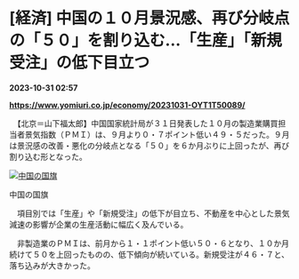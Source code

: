 # [経済] 中国の１０月景況感、再び分岐点の「５０」を割り込む…「生産」「新規受注」の低下目立つ

**2023-10-31 02:57**

**https://www.yomiuri.co.jp/economy/20231031-OYT1T50089/**

　【北京＝山下福太郎】中国国家統計局が３１日発表した１０月の製造業購買担当者景気指数（ＰＭＩ）は、９月より０・７ポイント低い４９・５だった。９月は景況感の改善・悪化の分岐点となる「５０」を６か月ぶりに上回ったが、再び割り込む形となった。

[![中国の国旗](https://www.yomiuri.co.jp/media/2023/10/20231031-OYT1I50061-1.jpg)](https://www.yomiuri.co.jp/pluralphoto/20231031-OYT1I50061/)

中国の国旗

　項目別では「生産」や「新規受注」の低下が目立ち、不動産を中心とした景気減速の影響が企業の生産活動に幅広く及んでいる。

　非製造業のＰＭＩは、前月から１・１ポイント低い５０・６となり、１０か月続けて５０を上回ったものの、低下傾向が続いている。新規受注が４６・７と、落ち込みが大きかった。